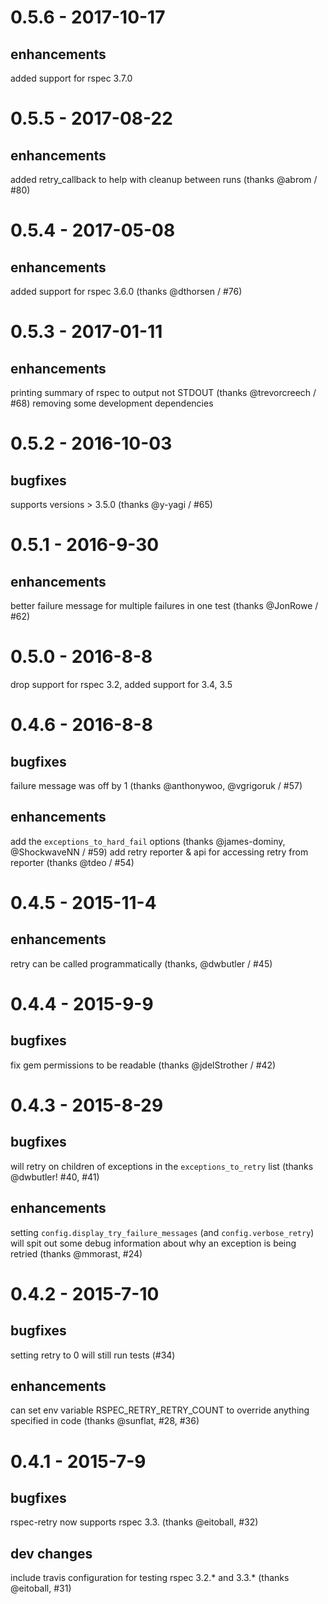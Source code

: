 # 0.5.6 - 2017-10-17
## enhancements
added support for rspec 3.7.0

# 0.5.5 - 2017-08-22
## enhancements
added retry_callback to help with cleanup between runs (thanks @abrom / #80)

# 0.5.4 - 2017-05-08
## enhancements
added support for rspec 3.6.0 (thanks @dthorsen / #76)

# 0.5.3 - 2017-01-11
## enhancements
printing summary of rspec to output not STDOUT (thanks @trevorcreech / #68)
removing some development dependencies

# 0.5.2 - 2016-10-03
## bugfixes
supports versions > 3.5.0  (thanks @y-yagi / #65)

# 0.5.1 - 2016-9-30
## enhancements
better failure message for multiple failures in one test (thanks @JonRowe / #62)

# 0.5.0 - 2016-8-8
drop support for rspec 3.2, added support for 3.4, 3.5

# 0.4.6 - 2016-8-8
## bugfixes
failure message was off by 1 (thanks @anthonywoo, @vgrigoruk / #57)
## enhancements
add the `exceptions_to_hard_fail` options (thanks @james-dominy, @ShockwaveNN / #59)
add retry reporter & api for accessing retry from reporter (thanks @tdeo / #54)

# 0.4.5 - 2015-11-4
## enhancements
retry can be called programmatically (thanks, @dwbutler / #45)

# 0.4.4 - 2015-9-9
## bugfixes
fix gem permissions to be readable (thanks @jdelStrother / #42)

# 0.4.3 - 2015-8-29
## bugfixes
will retry on children of exceptions in the `exceptions_to_retry` list
(thanks @dwbutler! #40, #41)

## enhancements
setting `config.display_try_failure_messages` (and `config.verbose_retry`) will
spit out some debug information about why an exception is being retried
(thanks @mmorast, #24)

# 0.4.2 - 2015-7-10
## bugfixes
setting retry to 0 will still run tests (#34)

## enhancements
can set env variable RSPEC_RETRY_RETRY_COUNT to override anything specified in
code (thanks @sunflat, #28, #36)

# 0.4.1 - 2015-7-9
## bugfixes
rspec-retry now supports rspec 3.3. (thanks @eitoball, #32)

## dev changes
include travis configuration for testing rspec 3.2.* and 3.3.*
(thanks @eitoball, #31)
